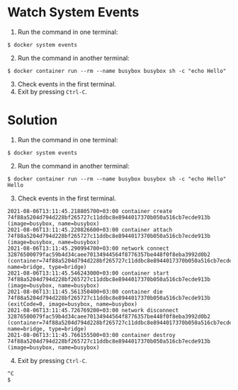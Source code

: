 
# Watch System Events

1. Run the command in one terminal:

```console
$ docker system events
```

2. Run the command in another terminal:

```console
$ docker container run --rm --name busybox busybox sh -c "echo Hello"
```

3. Check events in the first terminal.
4. Exit by pressing `Ctrl-C`.

# Solution

1. Run the command in one terminal:

```console
$ docker system events
```

2. Run the command in another terminal:

```console
$ docker container run --rm --name busybox busybox sh -c "echo Hello"
Hello
```

3. Check events in the first terminal.

```text
2021-08-06T13:11:45.218805700+03:00 container create 74f88a5204d794d228bf265727c11ddbc8e8944017370b050a516cb7ecde913b (image=busybox, name=busybox)
2021-08-06T13:11:45.220826600+03:00 container attach 74f88a5204d794d228bf265727c11ddbc8e8944017370b050a516cb7ecde913b (image=busybox, name=busybox)
2021-08-06T13:11:45.290994700+03:00 network connect 32876500079fac59b4d34caee70134944564f8776357be448f0f8eba3992d0b2 (container=74f88a5204d794d228bf265727c11ddbc8e8944017370b050a516cb7ecde913b, name=bridge, type=bridge)
2021-08-06T13:11:45.546243000+03:00 container start 74f88a5204d794d228bf265727c11ddbc8e8944017370b050a516cb7ecde913b (image=busybox, name=busybox)
2021-08-06T13:11:45.561350400+03:00 container die 74f88a5204d794d228bf265727c11ddbc8e8944017370b050a516cb7ecde913b (exitCode=0, image=busybox, name=busybox)
2021-08-06T13:11:45.726769200+03:00 network disconnect 32876500079fac59b4d34caee70134944564f8776357be448f0f8eba3992d0b2 (container=74f88a5204d794d228bf265727c11ddbc8e8944017370b050a516cb7ecde913b, name=bridge, type=bridge)
2021-08-06T13:11:45.766155500+03:00 container destroy 74f88a5204d794d228bf265727c11ddbc8e8944017370b050a516cb7ecde913b (image=busybox, name=busybox)
```

4. Exit by pressing `Ctrl-C`.

```console
^C
$
```
